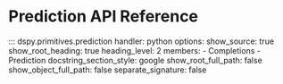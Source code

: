 # Prediction API Reference

::: dspy.primitives.prediction
    handler: python
    options:
        show_source: true
        show_root_heading: true
        heading_level: 2
        members:
          - Completions
          - Prediction
        docstring_section_style: google
        show_root_full_path: false
        show_object_full_path: false
        separate_signature: false
